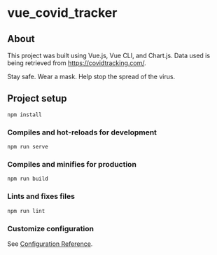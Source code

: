 # vue_covid_tracker

## About

This project was built using Vue.js, Vue CLI, and Chart.js. Data used is being retrieved from https://covidtracking.com/.

Stay safe. Wear a mask. Help stop the spread of the virus.

## Project setup
```
npm install
```

### Compiles and hot-reloads for development
```
npm run serve
```

### Compiles and minifies for production
```
npm run build
```

### Lints and fixes files
```
npm run lint
```

### Customize configuration
See [Configuration Reference](https://cli.vuejs.org/config/).
